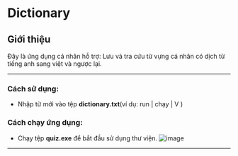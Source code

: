 # Dictionary

## Giới thiệu
Đây là ứng dụng cá nhân hỗ trợ: Lưu và tra cứu từ vựng cá nhân có dịch từ tiếng anh sang việt và ngược lại.

---

### Cách sử dụng:
- Nhập từ mới vào tệp **dictionary.txt**(ví dụ:
  run | chạy | V )
### Cách chạy ứng dụng:
- Chạy tệp **quiz.exe** để bắt đầu sử dụng thư viện.
![image](https://github.com/user-attachments/assets/868ff69f-7337-4b0d-b521-393b2ac72211)

---  
